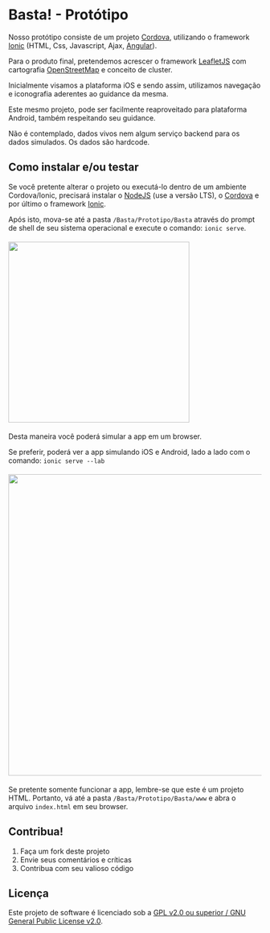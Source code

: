 Basta! - Protótipo
==================

Nosso protótipo consiste de um projeto [Cordova][cordova], utilizando o framework [Ionic][ionic] (HTML, Css, Javascript, Ajax, [Angular][angular]).

Para o produto final, pretendemos acrescer o framework [LeafletJS][leafletjs] com cartografia [OpenStreetMap][openstreetmap] e conceito de cluster.

Inicialmente visamos a plataforma iOS e sendo assim, utilizamos navegação e iconografia aderentes ao guidance da mesma.

Este mesmo projeto, pode ser facilmente reaproveitado para plataforma Android, também respeitando seu guidance.

Não é contemplado, dados vivos nem algum serviço backend para os dados simulados. Os dados são hardcode.


## Como instalar e/ou testar

Se você pretente alterar o projeto ou executá-lo dentro de um ambiente Cordova/Ionic, precisará instalar o [NodeJS][nodejs] (use a versão LTS), o [Cordova][cordova] e por último o framework [Ionic][ionic]. 

Após isto, mova-se até a pasta `/Basta/Prototipo/Basta` através do prompt de shell de seu sistema operacional e execute o comando: `ionic serve`.

<img width="360px" hspace="0" vspace="5" src="https://raw.githubusercontent.com/h2atecnologia/Basta/master/Prototipo/Instrucoes/ionic_ou_html.png">

Desta maneira você poderá simular a app em um browser.

Se preferir, poderá ver a app simulando iOS e Android, lado a lado com o comando: `ionic serve --lab`

<img width="600px" hspace="0" vspace="5" src="https://raw.githubusercontent.com/h2atecnologia/Basta/master/Prototipo/Instrucoes/ionic_lado_a_lado.png">

Se pretente somente funcionar a app, lembre-se que este é um projeto HTML. Portanto, vá até a pasta `/Basta/Prototipo/Basta/www` e abra o arquivo `index.html` em seu browser.


## Contribua!

1. Faça um fork deste projeto
2. Envie seus comentários e críticas
3. Contribua com seu valioso código


## Licença

Este projeto de software é licenciado sob a [GPL v2.0 ou superior / GNU General Public License v2.0][gpl-2.0].

[cordova]: https://cordova.apache.org
[ionic]: http://ionicframework.com/
[angular]: https://angularjs.org/
[leafletjs]: http://leafletjs.com/
[openstreetmap]: http://www.openstreetmap.org/copyright
[nodejs]: https://nodejs.org/en/
[gpl-2.0]: https://opensource.org/licenses/GPL-2.0